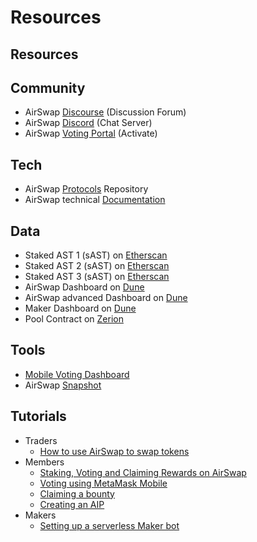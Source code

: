 # Resources

## Resources

## Community

* AirSwap [Discourse](https://community.airswap.io/) \(Discussion Forum\)
* AirSwap [Discord](https://chat.airswap.io/) \(Chat Server\)
* AirSwap [Voting Portal](https://activate.codefi.network/staking/airswap/governance) \(Activate\)

## Tech

* AirSwap [Protocols](https://github.com/airswap/airswap-protocols) Repository
* AirSwap technical [Documentation](https://docs.airswap.io/)

## Data

* Staked AST 1 \(sAST\) on [Etherscan](https://www.notion.so/1266ccd8de6c85ef59e2ff6743e7cd15)
* Staked AST 2 \(sAST\) on [Etherscan](https://www.notion.so/b574358dfb5225563852639151a943ec)
* Staked AST 3 \(sAST\) on [Etherscan](https://etherscan.io/address/0x579120871266ccd8de6c85ef59e2ff6743e7cd15)
* AirSwap Dashboard on [Dune](https://duneanalytics.com/agrimony/airswap_3)
* AirSwap advanced Dashboard on [Dune](https://duneanalytics.com/agrimony/AirSwap-Advanced)
* Maker Dashboard on [Dune](https://duneanalytics.com/queries/28752/57978)
* Pool Contract on [Zerion](https://app.zerion.io/0x7296333e1615721f4bd9df1a3070537484a50cf8/overview)

## Tools

* [Mobile Voting Dashboard](https://ast.on.fleek.co/)
* AirSwap [Snapshot](https://snapshot.org/#/vote.airswap.eth)

## Tutorials

* Traders
  * [How to use AirSwap to swap tokens](https://support.airswap.io/en/collections/1334292-start-trading-on-airswap)
* Members
  * [Staking, Voting and Claiming Rewards on AirSwap](https://community.airswap.io/t/guides-how-to-stake-ast-with-metamask/50)
  * [Voting using MetaMask Mobile](https://docs.airswap.io/v/new-docs/guides/voters#voting-with-metamask-mobile)
  * [Claiming a bounty](https://docs.airswap.io/v/new-docs/guides/bounties)
  * [Creating an AIP](https://docs.airswap.io/v/new-docs/guides/authors#what-is-the-aip-process)
* Makers
  * [Setting up a serverless Maker bot](https://medium.com/fluidity/deploy-a-serverless-maker-bot-on-airswap-part-i-1f711ff4d379)

